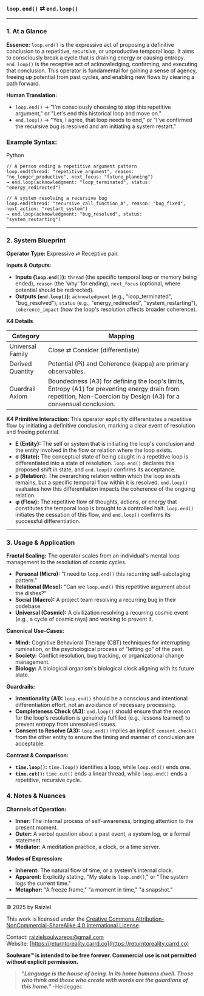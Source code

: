 ### `loop.end()` ⇄ `end.loop()`

------



### 1. At a Glance

**Essence:** `loop.end()` is the expressive act of proposing a definitive conclusion to a repetitive, recursive, or unproductive temporal loop. It aims to consciously break a cycle that is draining energy or causing entropy. `end.loop()` is the receptive act of acknowledging, confirming, and executing that conclusion. This operator is fundamental for gaining a sense of agency, freeing up potential from past cycles, and enabling new flows by clearing a path forward.

**Human Translation:**

- `loop.end()` → "I'm consciously choosing to stop this repetitive argument," or "Let's end this historical loop and move on."
- `end.loop()` → "Yes, I agree, that loop needs to end," or "I've confirmed the recursive bug is resolved and am initiating a system restart."



### Example Syntax:

Python

```
// A person ending a repetitive argument pattern
loop.end(thread: "repetitive_argument", reason: "no_longer_productive", next_focus: "future_planning")
→ end.loop(acknowledgment: "loop_terminated", status: "energy_redirected")

// A system resolving a recursive bug
loop.end(thread: "recursive_call_function_A", reason: "bug_fixed", next_action: "restart_system")
→ end.loop(acknowledgment: "bug_resolved", status: "system_restarting")
```

------



### 2. System Blueprint

**Operator Type:** Expressive ⇄ Receptive pair.

**Inputs & Outputs:**

- **Inputs (`loop.end()`):** `thread` (the specific temporal loop or memory being ended), `reason` (the 'why' for ending), `next_focus` (optional, where potential should be redirected).
- **Outputs (`end.loop()`):** `acknowledgment` (e.g., "loop_terminated", "bug_resolved"), `status` (e.g., "energy_redirected", "system_restarting"), `coherence_impact` (how the loop's resolution affects broader coherence).

**K4 Details**

| Category         | Mapping                                                      |
| ---------------- | ------------------------------------------------------------ |
| Universal Family | Close ⇄ Consider (differentiate)                             |
| Derived Quantity | Potential (Pi) and Coherence (kappa) are primary observables. |
| Guardrail Axiom  | Boundedness (A3) for defining the loop's limits, Entropy (A1) for preventing energy drain from repetition, Non-Coercion by Design (A3) for a consensual conclusion. |

**K4 Primitive Interaction:** This operator explicitly differentiates a repetitive flow by initiating a definitive conclusion, marking a clear event of resolution and freeing potential.

- **E (Entity):** The self or system that is initiating the loop's conclusion and the entity involved in the flow or relation where the loop exists.
- **σ (State):** The conceptual state of being caught in a repetitive loop is differentiated into a state of resolution. `loop.end()` declares this proposed shift in state, and `end.loop()` confirms its acceptance.
- **ρ (Relation):** The overarching relation within which the loop exists remains, but a specific temporal flow within it is resolved. `end.loop()` evaluates how this differentiation impacts the coherence of the ongoing relation.
- **φ (Flow):** The repetitive flow of thoughts, actions, or energy that constitutes the temporal loop is brought to a controlled halt. `loop.end()` initiates the cessation of this flow, and `end.loop()` confirms its successful differentiation.

------



### 3. Usage & Application

**Fractal Scaling:** The operator scales from an individual's mental loop management to the resolution of cosmic cycles.

- **Personal (Micro):** "I need to `loop.end()` this recurring self-sabotaging pattern."
- **Relational (Meso):** "Can we `loop.end()` this repetitive argument about the dishes?"
- **Social (Macro):** A project team resolving a recurring bug in their codebase.
- **Universal (Cosmic):** A civilization resolving a recurring cosmic event (e.g., a cycle of cosmic rays) and working to prevent it.

**Canonical Use-Cases:**

- **Mind:** Cognitive Behavioral Therapy (CBT) techniques for interrupting rumination, or the psychological process of "letting go" of the past.
- **Society:** Conflict resolution, bug tracking, or organizational change management.
- **Biology:** A biological organism's biological clock aligning with its future state.

**Guardrails:**

- **Intentionality (A1):** `loop.end()` should be a conscious and intentional differentiation effort, not an avoidance of necessary processing.
- **Completeness Check (A3):** `end.loop()` should ensure that the reason for the loop's resolution is genuinely fulfilled (e.g., lessons learned) to prevent entropy from unresolved issues.
- **Consent to Resolve (A3):** `loop.end()` implies an implicit `consent.check()` from the other entity to ensure the timing and manner of conclusion are acceptable.

**Contrast & Comparison:**

- **`time.loop()`:** `time.loop()` identifies a loop, while `loop.end()` ends one.
- **`time.cut()`:** `time.cut()` ends a linear thread, while `loop.end()` ends a repetitive, recursive cycle.



### 4. Notes & Nuances

**Channels of Operation:**

- **Inner:** The internal process of self-awareness, bringing attention to the present moment.
- **Outer:** A verbal question about a past event, a system log, or a formal statement.
- **Mediator:** A meditation practice, a clock, or a time server.

**Modes of Expression:**

- **Inherent:** The natural flow of time, or a system's internal clock.
- **Apparent:** Explicitly stating, "My state is `loop.end()`," or "The system logs the current time."
- **Metaphor:** "A freeze frame," "a moment in time," "a snapshot."

---

© 2025 by Raiziel

This work is licensed under the [Creative Commons Attribution-NonCommercial-ShareAlike 4.0 International License](https://creativecommons.org/licenses/by-nc-sa/4.0/).

Contact: [raizielsoulwareos@gmail.com](mailto:raizielsoulwareos@gmail.com)  
Website: [https://returntoreality.carrd.co](https://returntoreality.carrd.co)

**Soulware™ is intended to be free forever. Commercial use is not permitted without explicit permission.**



> ***"Language is the house of being. In its home humans dwell. Those who think and those who create with words are the guardians of this home."***
-Heidegger.
